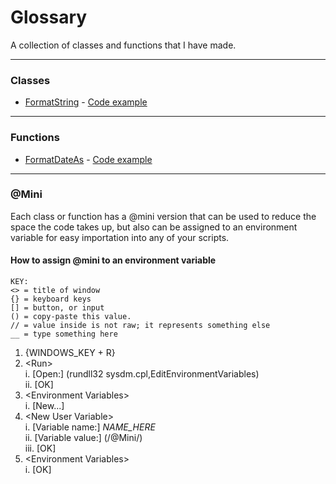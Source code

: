 # Glossary
A collection of classes and functions that I have made.

---
### Classes
- [FormatString](./FormatString.vbs) - [Code example](./FormatString.use.vbs)

---
### Functions
- [FormatDateAs](./FormatDateAs.vbs) - [Code example](./FormatDateAs.use.vbs)

---
### @Mini
Each class or function has a @mini version that can be used to reduce the space the code takes up, but also can be assigned to an environment variable for easy importation into any of your scripts.
#### How to assign @mini to an environment variable
```
KEY:
<> = title of window
{} = keyboard keys
[] = button, or input
() = copy-paste this value.
// = value inside is not raw; it represents something else
__ = type something here
```

1. {WINDOWS_KEY + R}
2. \<Run>  
   i. [Open:] (rundll32 sysdm.cpl,EditEnvironmentVariables)  
   ii. [OK]  
3. \<Environment Variables>  
   i. [New...]  
4. \<New User Variable>  
   i. [Variable name:] _NAME_HERE_  
   ii. [Variable value:] (/@Mini/)  
   iii. [OK]   
5. \<Environment Variables>  
   i. [OK]  
